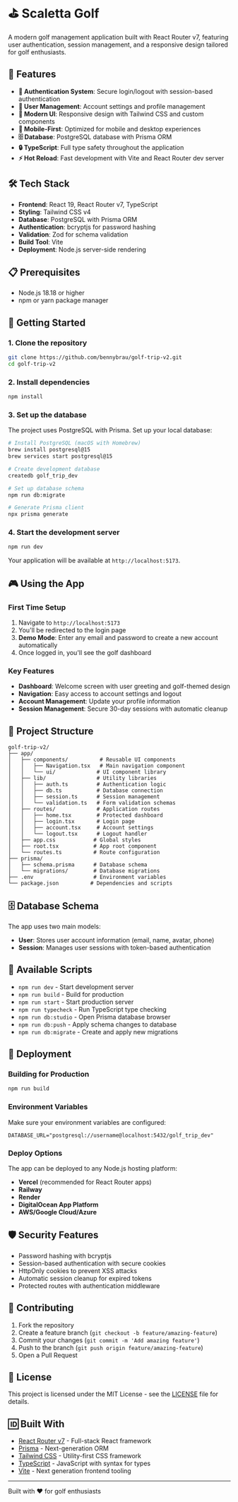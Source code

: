 # ⛳ Scaletta Golf

A modern golf management application built with React Router v7, featuring user authentication, session management, and a responsive design tailored for golf enthusiasts.

## 🚀 Features

- **🔐 Authentication System**: Secure login/logout with session-based authentication
- **👤 User Management**: Account settings and profile management
- **🎨 Modern UI**: Responsive design with Tailwind CSS and custom components
- **📱 Mobile-First**: Optimized for mobile and desktop experiences
- **🗄️ Database**: PostgreSQL database with Prisma ORM
- **🔒 TypeScript**: Full type safety throughout the application
- **⚡ Hot Reload**: Fast development with Vite and React Router dev server

## 🛠️ Tech Stack

- **Frontend**: React 19, React Router v7, TypeScript
- **Styling**: Tailwind CSS v4
- **Database**: PostgreSQL with Prisma ORM
- **Authentication**: bcryptjs for password hashing
- **Validation**: Zod for schema validation
- **Build Tool**: Vite
- **Deployment**: Node.js server-side rendering

## 📋 Prerequisites

- Node.js 18.18 or higher
- npm or yarn package manager

## 🚀 Getting Started

### 1. Clone the repository

```bash
git clone https://github.com/bennybrau/golf-trip-v2.git
cd golf-trip-v2
```

### 2. Install dependencies

```bash
npm install
```

### 3. Set up the database

The project uses PostgreSQL with Prisma. Set up your local database:

```bash
# Install PostgreSQL (macOS with Homebrew)
brew install postgresql@15
brew services start postgresql@15

# Create development database
createdb golf_trip_dev

# Set up database schema
npm run db:migrate

# Generate Prisma client
npx prisma generate
```

### 4. Start the development server

```bash
npm run dev
```

Your application will be available at `http://localhost:5173`.

## 🎮 Using the App

### First Time Setup

1. Navigate to `http://localhost:5173`
2. You'll be redirected to the login page
3. **Demo Mode**: Enter any email and password to create a new account automatically
4. Once logged in, you'll see the golf dashboard

### Key Features

- **Dashboard**: Welcome screen with user greeting and golf-themed design
- **Navigation**: Easy access to account settings and logout
- **Account Management**: Update your profile information
- **Session Management**: Secure 30-day sessions with automatic cleanup

## 📁 Project Structure

```
golf-trip-v2/
├── app/
│   ├── components/          # Reusable UI components
│   │   ├── Navigation.tsx   # Main navigation component
│   │   └── ui/             # UI component library
│   ├── lib/                # Utility libraries
│   │   ├── auth.ts         # Authentication logic
│   │   ├── db.ts           # Database connection
│   │   ├── session.ts      # Session management
│   │   └── validation.ts   # Form validation schemas
│   ├── routes/             # Application routes
│   │   ├── home.tsx        # Protected dashboard
│   │   ├── login.tsx       # Login page
│   │   ├── account.tsx     # Account settings
│   │   └── logout.tsx      # Logout handler
│   ├── app.css            # Global styles
│   ├── root.tsx           # App root component
│   └── routes.ts          # Route configuration
├── prisma/
│   ├── schema.prisma      # Database schema
│   └── migrations/        # Database migrations
├── .env                   # Environment variables
└── package.json          # Dependencies and scripts
```

## 🗄️ Database Schema

The app uses two main models:

- **User**: Stores user account information (email, name, avatar, phone)
- **Session**: Manages user sessions with token-based authentication

## 🔧 Available Scripts

- `npm run dev` - Start development server
- `npm run build` - Build for production
- `npm run start` - Start production server
- `npm run typecheck` - Run TypeScript type checking
- `npm run db:studio` - Open Prisma database browser
- `npm run db:push` - Apply schema changes to database
- `npm run db:migrate` - Create and apply new migrations

## 🚀 Deployment

### Building for Production

```bash
npm run build
```

### Environment Variables

Make sure your environment variables are configured:

```env
DATABASE_URL="postgresql://username@localhost:5432/golf_trip_dev"
```

### Deploy Options

The app can be deployed to any Node.js hosting platform:

- **Vercel** (recommended for React Router apps)
- **Railway**
- **Render**
- **DigitalOcean App Platform**
- **AWS/Google Cloud/Azure**

## 🛡️ Security Features

- Password hashing with bcryptjs
- Session-based authentication with secure cookies
- HttpOnly cookies to prevent XSS attacks
- Automatic session cleanup for expired tokens
- Protected routes with authentication middleware

## 🤝 Contributing

1. Fork the repository
2. Create a feature branch (`git checkout -b feature/amazing-feature`)
3. Commit your changes (`git commit -m 'Add amazing feature'`)
4. Push to the branch (`git push origin feature/amazing-feature`)
5. Open a Pull Request

## 📄 License

This project is licensed under the MIT License - see the [LICENSE](LICENSE) file for details.

## 🆔 Built With

- [React Router v7](https://reactrouter.com/) - Full-stack React framework
- [Prisma](https://prisma.io/) - Next-generation ORM
- [Tailwind CSS](https://tailwindcss.com/) - Utility-first CSS framework
- [TypeScript](https://typescriptlang.org/) - JavaScript with syntax for types
- [Vite](https://vitejs.dev/) - Next generation frontend tooling

---

Built with ❤️ for golf enthusiasts